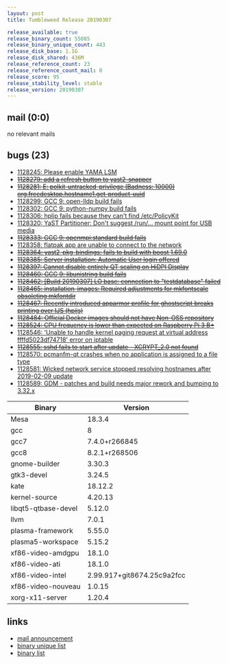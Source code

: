 ```yaml
---
layout: post
title: Tumbleweed Release 20190307

release_available: true
release_binary_count: 55085
release_binary_unique_count: 443
release_disk_base: 1.1G
release_disk_shared: 436M
release_reference_count: 23
release_reference_count_mail: 0
release_score: 95
release_stability_level: stable
release_version: 20190307
---
```


## mail (0:0)

no relevant mails

## bugs (23)

<!--more-->

- [1128245: Please enable YAMA LSM](https://bugzilla.opensuse.org/show_bug.cgi?id=1128245)
- ~~[1128279: add a refresh button to yast2-snapper](https://bugzilla.opensuse.org/show_bug.cgi?id=1128279)~~
- ~~[1128281: E: polkit-untracked-privilege (Badness: 10000) org.freedesktop.hostname1.get-product-uuid](https://bugzilla.opensuse.org/show_bug.cgi?id=1128281)~~
- [1128299: GCC 9: open-lldp build fails](https://bugzilla.opensuse.org/show_bug.cgi?id=1128299)
- [1128302: GCC 9: python-numpy build fails](https://bugzilla.opensuse.org/show_bug.cgi?id=1128302)
- [1128306: hplip fails because they can't find /etc/PolicyKit](https://bugzilla.opensuse.org/show_bug.cgi?id=1128306)
- [1128320: YaST Partitioner: Don't suggest /run/... mount point for USB media](https://bugzilla.opensuse.org/show_bug.cgi?id=1128320)
- ~~[1128333: GCC 9: openmpi:standard build fails](https://bugzilla.opensuse.org/show_bug.cgi?id=1128333)~~
- [1128358: flatpak app are unable to connect to the network](https://bugzilla.opensuse.org/show_bug.cgi?id=1128358)
- ~~[1128364: yast2-pkg-bindings: fails to build with boost 1.69.0](https://bugzilla.opensuse.org/show_bug.cgi?id=1128364)~~
- ~~[1128385: Server installation: Automatic User login offered](https://bugzilla.opensuse.org/show_bug.cgi?id=1128385)~~
- ~~[1128397: Cannot disable entirely QT scaling on HiDPI Display](https://bugzilla.opensuse.org/show_bug.cgi?id=1128397)~~
- ~~[1128460: GCC 9: libunistring build fails](https://bugzilla.opensuse.org/show_bug.cgi?id=1128460)~~
- ~~[1128462: \[Build 20190307\] LO base: connection to "testdatabase" failed](https://bugzilla.opensuse.org/show_bug.cgi?id=1128462)~~
- ~~[1128465: installation-images: Required adjustments for mkfontscale obsoleting mkfontdir](https://bugzilla.opensuse.org/show_bug.cgi?id=1128465)~~
- ~~[1128467: Recently introduced apparmor profile for ghostscript breaks printing over IJS (hpijs)](https://bugzilla.opensuse.org/show_bug.cgi?id=1128467)~~
- ~~[1128484: Official Docker images should not have Non-OSS repository](https://bugzilla.opensuse.org/show_bug.cgi?id=1128484)~~
- ~~[1128524: CPU frequency is lower than expected on Raspberry Pi 3 B+](https://bugzilla.opensuse.org/show_bug.cgi?id=1128524)~~
- [1128546: 'Unable to handle kernel paging request at virtual address ffffd5023df74718' error on iptable](https://bugzilla.opensuse.org/show_bug.cgi?id=1128546)
- ~~[1128555: sshd fails to start after update - XCRYPT_2.0 not found](https://bugzilla.opensuse.org/show_bug.cgi?id=1128555)~~
- [1128570: pcmanfm-qt crashes when no application is assigned to a file type](https://bugzilla.opensuse.org/show_bug.cgi?id=1128570)
- [1128581: Wicked network service stopped resolving hostnames after 2019-02-09 update](https://bugzilla.opensuse.org/show_bug.cgi?id=1128581)
- [1128589: GDM - patches and build needs major rework and bumping to 3.32.x](https://bugzilla.opensuse.org/show_bug.cgi?id=1128589)

Binary | Version
--- | ---
Mesa | 18.3.4
gcc | 8
gcc7 | 7.4.0+r266845
gcc8 | 8.2.1+r268506
gnome-builder | 3.30.3
gtk3-devel | 3.24.5
kate | 18.12.2
kernel-source | 4.20.13
libqt5-qtbase-devel | 5.12.0
llvm | 7.0.1
plasma-framework | 5.55.0
plasma5-workspace | 5.15.2
xf86-video-amdgpu | 18.1.0
xf86-video-ati | 18.1.0
xf86-video-intel | 2.99.917+git8674.25c9a2fcc
xf86-video-nouveau | 1.0.15
xorg-x11-server | 1.20.4

## links

- [mail announcement](https://lists.opensuse.org/opensuse-factory/2019-03/msg00057.html)
- [binary unique list](http://download.tumbleweed.boombatower.com/20190307/rpm.unique.list)
- [binary list](http://download.tumbleweed.boombatower.com/20190307/rpm.list)
